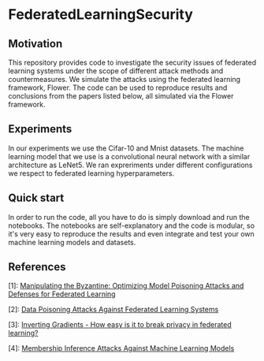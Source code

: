 # FederatedLearningSecurity


## Motivation
This repository provides code to investigate the security issues of federated learning systems under the scope of different attack methods and countermeasures. We simulate the attacks using the federated learning framework, Flower. The code can be used to reproduce results and conclusions from the papers listed below, all simulated via the Flower framework.  

## Experiments
In our experiments we use the Cifar-10 and Mnist datasets. The machine learning model that we use is a convolutional neural network with a similar architecture as LeNet5. We ran expreriments under different configurations we respect to federated learning hyperparameters.

## Quick start
In order to run the code, all you have to do is simply download and run the notebooks. The notebooks are self-explanatory and the code is modular, so it's very easy to reproduce the results and even integrate and test your own machine learning models and datasets.

## References
[1]: [Manipulating the Byzantine: Optimizing Model Poisoning Attacks and Defenses for Federated Learning](https://www.ndss-symposium.org/wp-content/uploads/ndss2021_6C-3_24498_paper.pdf)

[2]: [Data Poisoning Attacks Against Federated Learning Systems](https://arxiv.org/pdf/2007.08432.pdf)

[3]: [Inverting Gradients - How easy is it to break privacy in federated learning?](https://arxiv.org/pdf/2003.14053.pdf)

[4]: [Membership Inference Attacks Against Machine Learning Models](https://arxiv.org/pdf/1610.05820.pdf)
